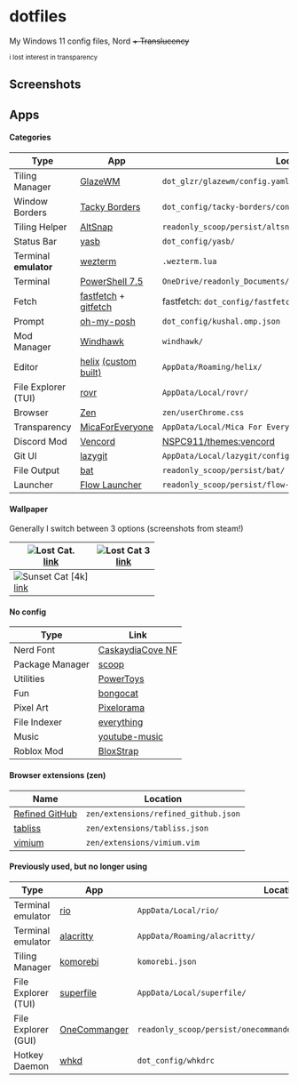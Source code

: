 # dotfiles

My Windows 11 config files, Nord ~~+ Translucency~~

<sub>i lost interest in transparency</sub>

## Screenshots

## Apps

#### Categories

| Type                  | App                                                                                                                 | Location in repository                                                    |
| --------------------- | ------------------------------------------------------------------------------------------------------------------- | ------------------------------------------------------------------------- |
| Tiling Manager        | [GlazeWM](https://github.com/glzr-io/glazewm)                                                                       | `dot_glzr/glazewm/config.yaml`                                            |
| Window Borders        | [Tacky Borders](https://github.com/lukeyou05/tacky-borders)                                                         | `dot_config/tacky-borders/config.yaml`                                    |
| Tiling Helper         | [AltSnap](https://github.com/RamonUnch/AltSnap)                                                                     | `readonly_scoop/persist/altsnap/AltSnap.ini`                              |
| Status Bar            | [yasb](https://github.com/amnweb/yasb)                                                                              | `dot_config/yasb/`                                                        |
| Terminal **emulator** | [wezterm](https://github.com/wezterm/wezterm)                                                                       | `.wezterm.lua`                                                            |
| Terminal              | [PowerShell 7.5](https://github.com/PowerShell/PowerShell)                                                          | `OneDrive/readonly_Documents/PowerShell/Microsoft.PowerShell_profile.ps1` |
| Fetch                 | [fastfetch](https://github.com/fastfetch-cli/fastfetch) + [gitfetch](https://github.com/Matars/gitfetch)            | fastfetch: `dot_config/fastfetch/config.jsonc`                            |
| Prompt                | [oh-my-posh](https://github.com/jandedobbeleer/oh-my-posh)                                                          | `dot_config/kushal.omp.json`                                              |
| Mod Manager           | [Windhawk](https://github.com/ramensoftware/windhawk)                                                               | `windhawk/`                                                               |
| Editor                | [helix](https://github.com/helix-editor/helix) [(custom built)](https://github.com/NSPC911-forks/helix/tree/patchy) | `AppData/Roaming/helix/`                                                  |
| File Explorer (TUI)   | [rovr](https://github.com/NSPC911/rovr)                                                                             | `AppData/Local/rovr/`                                                     |
| Browser               | [Zen](https://github.com/zen-browser/desktop)                                                                       | `zen/userChrome.css`                                                      |
| Transparency          | [MicaForEveryone](https://github.com/MicaForEveryone/MicaForEveryone)                                               | `AppData/Local/Mica For Everyone/MicaForEveryone.conf`                    |
| Discord Mod           | [Vencord](https://github.com/Vendicated/Vencord)                                                                    | [NSPC911/themes:vencord](https://github.com/NSPC911/themes/tree/vencord)  |
| Git UI                | [lazygit](https://github.com/jesseduffield/lazygit)                                                                 | `AppData/Local/lazygit/config.yml`                                        |
| File Output           | [bat](https://github.com/sharkdp/bat)                                                                               | `readonly_scoop/persist/bat/`                                             |
| Launcher              | [Flow Launcher](https://github.com/Flow-Launcher/Flow.Launcher)                                                     | `readonly_scoop/persist/flow-launcher/UserData/Settings/`                 |

#### Wallpaper

Generally I switch between 3 options (screenshots from steam!)

| ![Lost Cat.](https://images.steamusercontent.com/ugc/2459620193690498958/1CF63A48848CDB76FFEFC3A4B2B54D37FB142BA3/?imw=637&imh=358&ima=fit&impolicy=Letterbox&imcolor=%23000000&letterbox=true) <br> [link](https://steamcommunity.com/sharedfiles/filedetails/?id=3352465485)     | ![Lost Cat 3](https://images.steamusercontent.com/ugc/2404452368859591676/D8CBBE411A86066BA5B3D9554BB1F8EEDB7DE61F/?imw=637&imh=358&ima=fit&impolicy=Letterbox&imcolor=%23000000&letterbox=true) <br> [link](https://steamcommunity.com/sharedfiles/filedetails/?id=3360569178) |
| ---------------------------------------------------------------------------------------------------------------------------------------------------------------------------------------------------------------------------------------------------------------------------------- | ------------------------------------------------------------------------------------------------------------------------------------------------------------------------------------------------------------------------------------------------------------------------------- |
| ![Sunset Cat [4k]](https://images.steamusercontent.com/ugc/43443618358467438/204AE1F0F54142B3670712E3546E6E2EE76D07BE/?imw=637&imh=358&ima=fit&impolicy=Letterbox&imcolor=%23000000&letterbox=true) <br> [link](https://steamcommunity.com/sharedfiles/filedetails/?id=3373818743) |                                                                                                                                                                                                                                                                                 |

#### No config

| Type            | Link                                                                                               |
| --------------- | -------------------------------------------------------------------------------------------------- |
| Nerd Font       | [CaskaydiaCove NF](https://github.com/ryanoasis/nerd-fonts/tree/master/patched-fonts/CascadiaCode) |
| Package Manager | [scoop](https://github.com/ScoopInstaller/scoop)                                                   |
| Utilities       | [PowerToys](https://github.com/Microsoft/PowerToys)                                                |
| Fun             | [bongocat](https://github.com/NSPC911/bongo-cat)                                                   |
| Pixel Art       | [Pixelorama](https://github.com/Orama-Interactive/Pixelorama)                                      |
| File Indexer    | [everything](https://voidtools.com)                                                                |
| Music           | [youtube-music](https://github.com/th-ch/youtube-music)                                            |
| Roblox Mod      | [BloxStrap](https://github.com/bloxstraplabs/bloxstrap)                                            |

#### Browser extensions (zen)

| Name                                                               | Location                             |
| ------------------------------------------------------------------ | ------------------------------------ |
| [Refined GitHub](https://github.com/refined-github/refined-github) | `zen/extensions/refined_github.json` |
| [tabliss](https://tabliss.io/)                                     | `zen/extensions/tabliss.json`        |
| [vimium](https://github.com/philc/vimium)                          | `zen/extensions/vimium.vim`          |

#### Previously used, but no longer using

| Type                | App                                                 | Location                                                           |
| ------------------- | --------------------------------------------------- | ------------------------------------------------------------------ |
| Terminal emulator   | [rio](https://github.com/raphamorim/rio)            | `AppData/Local/rio/`                                               |
| Terminal emulator   | [alacritty](https://github.com/alacritty/alacritty) | `AppData/Roaming/alacritty/`                                       |
| Tiling Manager      | [komorebi](https://github.com/LGUG2Z/komorebi)      | `komorebi.json`                                                    |
| File Explorer (TUI) | [superfile](https://github.com/yorukot/superfile)   | `AppData/Local/superfile/`                                         |
| File Explorer (GUI) | [OneCommanger](https://www.onecommander.com)        | `readonly_scoop/persist/onecommander/Settings/OneCommanderV3.json` |
| Hotkey Daemon       | [whkd](https://github.com/LGUG2Z/whkd)              | `dot_config/whkdrc`                                                |

